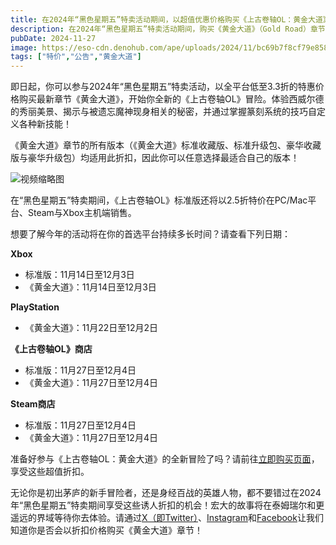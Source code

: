```yaml
---
title: 在2024年“黑色星期五”特卖活动期间，以超值优惠价格购买《上古卷轴OL：黄金大道》与基础版游戏！
description: 在2024年“黑色星期五”特卖活动期间，购买《黄金大道》（Gold Road）章节与基础版游戏可立享大幅折扣！
pubDate: 2024-11-27
image: https://eso-cdn.denohub.com/ape/uploads/2024/11/bc69b7f8cf79e858d37177190f67174a.jpg
tags: ["特价","公告","黄金大道"]
---
```


即日起，你可以参与2024年“黑色星期五”特卖活动，以全平台低至3.3折的特惠价格购买最新章节《黄金大道》，开始你全新的《上古卷轴OL》冒险。体验西威尔德的秀丽美景、揭示与被遗忘魔神现身相关的秘密，并通过掌握篆刻系统的技巧自定义各种新技能！

《黄金大道》章节的所有版本（《黄金大道》标准收藏版、标准升级包、豪华收藏版与豪华升级包）均适用此折扣，因此你可以任意选择最适合自己的版本！

![视频缩略图](https://i.ytimg.com/vi/M01G4RmyUho/maxresdefault.jpg)

在“黑色星期五”特卖期间，《上古卷轴OL》标准版还将以2.5折特价在PC/Mac平台、Steam与Xbox主机端销售。

想要了解今年的活动将在你的首选平台持续多长时间？请查看下列日期：

**Xbox**

- 标准版：11月14日至12月3日
- 《黄金大道》：11月14日至12月3日

**PlayStation**

- 《黄金大道》：11月22日至12月2日

**《上古卷轴OL》商店**

- 标准版：11月27日至12月4日
- 《黄金大道》：11月27日至12月4日

**Steam商店**

- 标准版：11月27日至12月4日
- 《黄金大道》：11月27日至12月4日

准备好参与《上古卷轴OL：黄金大道》的全新冒险了吗？请前往[立即购买页面](https://www.elderscrollsonline.com/cn/joinus)，享受这些超值折扣。

无论你是初出茅庐的新手冒险者，还是身经百战的英雄人物，都不要错过在2024年“黑色星期五”特卖期间享受这些诱人折扣的机会！宏大的故事将在泰姆瑞尔和更遥远的界域等待你去体验。请通过[X（即Twitter）](https://twitter.com/TESOnline)、[Instagram](https://www.instagram.com/elderscrollsonline/)和[Facebook](https://www.facebook.com/ElderScrollsOnline)让我们知道你是否会以折扣价格购买《黄金大道》章节！
